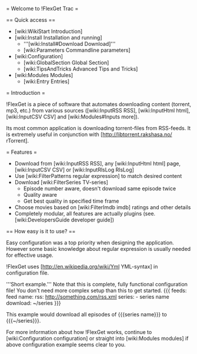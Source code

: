 = Welcome to !FlexGet Trac =

== Quick access ==

 * [wiki:WikiStart Introduction]
 * [wiki:Install Installation and running]
   * '''[wiki:Install#Download Download]'''
   * [wiki:Parameters Commandline parameters]
 * [wiki:Configuration]
   * [wiki:GlobalSection Global Section]
   * [wiki:TipsAndTricks Advanced Tips and Tricks]
 * [wiki:Modules Modules]
   * [wiki:Entry Entries]

= Introduction =

!FlexGet is a piece of software that automates downloading content (torrent, mp3, etc.) from various 
sources ([wiki:InputRSS RSS], [wiki:InputHtml html], [wiki:InputCSV CSV] and [wiki:Modules#Inputs more]). 

Its most common application is downloading torrent-files from RSS-feeds. It is extremely useful in conjunction with [http://libtorrent.rakshasa.no/ rTorrent].

= Features =

 * Download from [wiki:InputRSS RSS], any [wiki:InputHtml html] page, [wiki:InputCSV CSV] or [wiki:InputRlsLog RlsLog]
 * Use [wiki:FilterPatterns regular expression] to match desired content
 * Download [wiki:FilterSeries TV-series]
   * Episode number aware, doesn't download same episode twice
   * Quality aware
   * Get best quality in specified time frame
 * Choose movies based on [wiki:FilterImdb imdb] ratings and other details
 * Completely modular, all features are actually plugins (see. [wiki:DevelopersGuide developer guide])

== How easy is it to use? ==

Easy configuration was a top priority when designing the application. However some basic knowledge 
about regular expression is usually needed for effective usage.

!FlexGet uses [http://en.wikipedia.org/wiki/Yml YML-syntax] in configuration file.

'''Short example.''' Note that this is complete, fully functional configuration file! You don't need more complex setup than this to get started.
{{{
feeds:
  feed name:
    rss: http://something.com/rss.xml
    series:
      - series name
    download: ~/series
}}}

This example would download all episodes of {{{series name}}} to {{{~/series}}}.

For more information about how !FlexGet works, continue to [wiki:Configuration configuration] or straight into [wiki:Modules modules] if above configuration example seems clear to you.